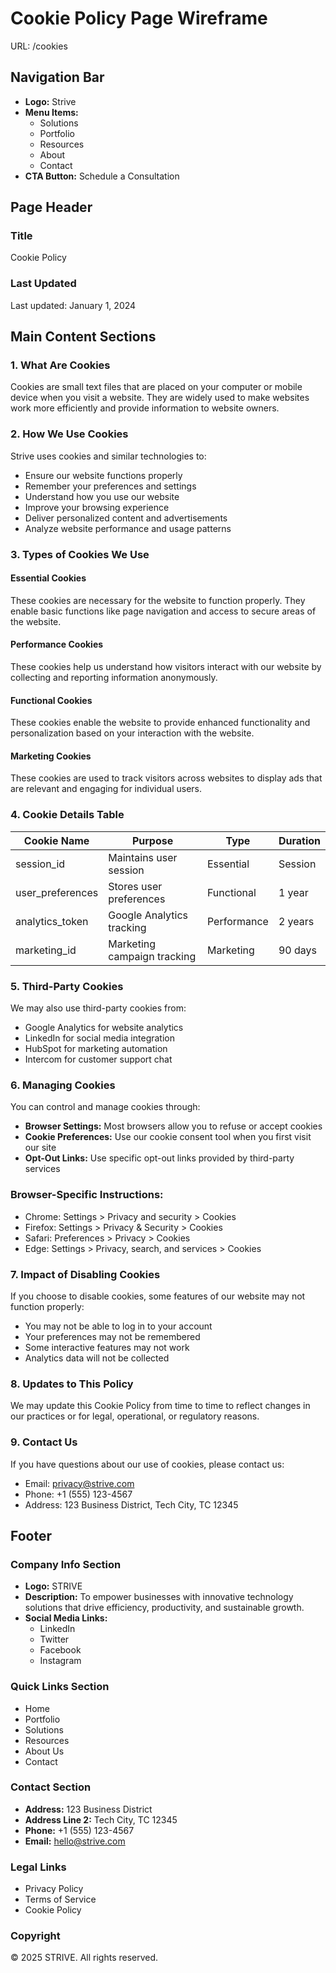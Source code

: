 # Cookie Policy Page Wireframe
URL: /cookies

## Navigation Bar
- **Logo:** Strive
- **Menu Items:**
  - Solutions
  - Portfolio
  - Resources
  - About
  - Contact
- **CTA Button:** Schedule a Consultation

## Page Header
### Title
Cookie Policy

### Last Updated
Last updated: January 1, 2024

## Main Content Sections

### 1. What Are Cookies
Cookies are small text files that are placed on your computer or mobile device when you visit a website. They are widely used to make websites work more efficiently and provide information to website owners.

### 2. How We Use Cookies
Strive uses cookies and similar technologies to:
- Ensure our website functions properly
- Remember your preferences and settings
- Understand how you use our website
- Improve your browsing experience
- Deliver personalized content and advertisements
- Analyze website performance and usage patterns

### 3. Types of Cookies We Use

#### Essential Cookies
These cookies are necessary for the website to function properly. They enable basic functions like page navigation and access to secure areas of the website.

#### Performance Cookies
These cookies help us understand how visitors interact with our website by collecting and reporting information anonymously.

#### Functional Cookies
These cookies enable the website to provide enhanced functionality and personalization based on your interaction with the website.

#### Marketing Cookies
These cookies are used to track visitors across websites to display ads that are relevant and engaging for individual users.

### 4. Cookie Details Table
| Cookie Name | Purpose | Type | Duration |
|------------|---------|------|----------|
| session_id | Maintains user session | Essential | Session |
| user_preferences | Stores user preferences | Functional | 1 year |
| analytics_token | Google Analytics tracking | Performance | 2 years |
| marketing_id | Marketing campaign tracking | Marketing | 90 days |

### 5. Third-Party Cookies
We may also use third-party cookies from:
- Google Analytics for website analytics
- LinkedIn for social media integration
- HubSpot for marketing automation
- Intercom for customer support chat

### 6. Managing Cookies
You can control and manage cookies through:
- **Browser Settings:** Most browsers allow you to refuse or accept cookies
- **Cookie Preferences:** Use our cookie consent tool when you first visit our site
- **Opt-Out Links:** Use specific opt-out links provided by third-party services

### Browser-Specific Instructions:
- Chrome: Settings > Privacy and security > Cookies
- Firefox: Settings > Privacy & Security > Cookies
- Safari: Preferences > Privacy > Cookies
- Edge: Settings > Privacy, search, and services > Cookies

### 7. Impact of Disabling Cookies
If you choose to disable cookies, some features of our website may not function properly:
- You may not be able to log in to your account
- Your preferences may not be remembered
- Some interactive features may not work
- Analytics data will not be collected

### 8. Updates to This Policy
We may update this Cookie Policy from time to time to reflect changes in our practices or for legal, operational, or regulatory reasons.

### 9. Contact Us
If you have questions about our use of cookies, please contact us:
- Email: privacy@strive.com
- Phone: +1 (555) 123-4567
- Address: 123 Business District, Tech City, TC 12345

## Footer
### Company Info Section
- **Logo:** STRIVE
- **Description:** To empower businesses with innovative technology solutions that drive efficiency, productivity, and sustainable growth.
- **Social Media Links:**
  - LinkedIn
  - Twitter  
  - Facebook
  - Instagram

### Quick Links Section
- Home
- Portfolio
- Solutions
- Resources
- About Us
- Contact

### Contact Section
- **Address:** 123 Business District
- **Address Line 2:** Tech City, TC 12345
- **Phone:** +1 (555) 123-4567
- **Email:** hello@strive.com

### Legal Links
- Privacy Policy
- Terms of Service
- Cookie Policy

### Copyright
© 2025 STRIVE. All rights reserved.